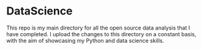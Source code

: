 # DataScience

This repo is my main directory for all the open source data analysis that I have completed. I upload the changes to this directory on a constant basis, with the aim of showcasing my Python and data science skills.
